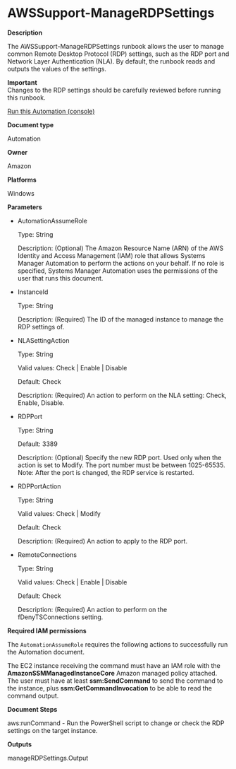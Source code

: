 # AWSSupport\-ManageRDPSettings<a name="automation-awssupport-managerdpsettings"></a>

 **Description** 

The AWSSupport\-ManageRDPSettings runbook allows the user to manage common Remote Desktop Protocol \(RDP\) settings, such as the RDP port and Network Layer Authentication \(NLA\)\. By default, the runbook reads and outputs the values of the settings\.

**Important**  
Changes to the RDP settings should be carefully reviewed before running this runbook\.

[Run this Automation \(console\)](https://console.aws.amazon.com/systems-manager/automation/execute/AWSSupport-ManageRDPSettings)

**Document type**

Automation

**Owner**

Amazon

**Platforms**

Windows

**Parameters**
+ AutomationAssumeRole

  Type: String

  Description: \(Optional\) The Amazon Resource Name \(ARN\) of the AWS Identity and Access Management \(IAM\) role that allows Systems Manager Automation to perform the actions on your behalf\. If no role is specified, Systems Manager Automation uses the permissions of the user that runs this document\.
+ InstanceId

  Type: String

  Description: \(Required\) The ID of the managed instance to manage the RDP settings of\.
+ NLASettingAction

  Type: String

  Valid values: Check \| Enable \| Disable

  Default: Check

  Description: \(Required\) An action to perform on the NLA setting: Check, Enable, Disable\.
+ RDPPort

  Type: String

  Default: 3389

  Description: \(Optional\) Specify the new RDP port\. Used only when the action is set to Modify\. The port number must be between 1025\-65535\. Note: After the port is changed, the RDP service is restarted\.
+ RDPPortAction

  Type: String

  Valid values: Check \| Modify

  Default: Check

  Description: \(Required\) An action to apply to the RDP port\.
+ RemoteConnections

  Type: String

  Valid values: Check \| Enable \| Disable

  Default: Check

  Description: \(Required\) An action to perform on the fDenyTSConnections setting\.

**Required IAM permissions**

The `AutomationAssumeRole` requires the following actions to successfully run the Automation document\.

The EC2 instance receiving the command must have an IAM role with the **AmazonSSMManagedInstanceCore** Amazon managed policy attached\. The user must have at least **ssm:SendCommand** to send the command to the instance, plus **ssm:GetCommandInvocation** to be able to read the command output\.

 **Document Steps** 

aws:runCommand \- Run the PowerShell script to change or check the RDP settings on the target instance\.

 **Outputs** 

manageRDPSettings\.Output